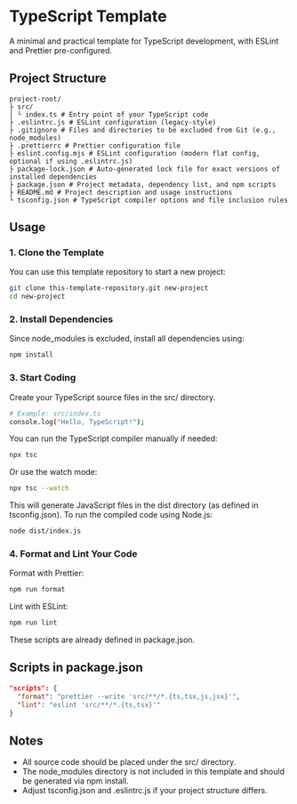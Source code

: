 # TypeScript Template

A minimal and practical template for TypeScript development, with ESLint and Prettier pre-configured.

## Project Structure
```
project-root/
├ src/
│ └ index.ts # Entry point of your TypeScript code
├ .eslintrc.js # ESLint configuration (legacy-style)
├ .gitignore # Files and directories to be excluded from Git (e.g., node_modules)
├ .prettierrc # Prettier configuration file
├ eslint.config.mjs # ESLint configuration (modern flat config, optional if using .eslintrc.js)
├ package-lock.json # Auto-generated lock file for exact versions of installed dependencies
├ package.json # Project metadata, dependency list, and npm scripts
├ README.md # Project description and usage instructions
└ tsconfig.json # TypeScript compiler options and file inclusion rules
```

## Usage

### 1. Clone the Template

You can use this template repository to start a new project:

```bash
git clone this-template-repository.git new-project
cd new-project
```

### 2. Install Dependencies

Since node_modules is excluded, install all dependencies using:
```bash
npm install
```

### 3. Start Coding

Create your TypeScript source files in the src/ directory.
```bash
# Example: src/index.ts
console.log("Hello, TypeScript!");
```

You can run the TypeScript compiler manually if needed:
```bash
npx tsc
```

Or use the watch mode:
```bash
npx tsc --watch
```

This will generate JavaScript files in the dist directory (as defined in tsconfig.json).
To run the compiled code using Node.js:
```bash
node dist/index.js
```

### 4. Format and Lint Your Code

Format with Prettier:
```bash
npm run format
```

Lint with ESLint:
```bash
npm run lint
```

These scripts are already defined in package.json.

## Scripts in package.json

```json
"scripts": {
  "format": "prettier --write 'src/**/*.{ts,tsx,js,jsx}'",
  "lint": "eslint 'src/**/*.{ts,tsx}'"
}
```

## Notes

- All source code should be placed under the src/ directory.
- The node_modules directory is not included in this template and should be generated via npm install.
- Adjust tsconfig.json and .eslintrc.js if your project structure differs.